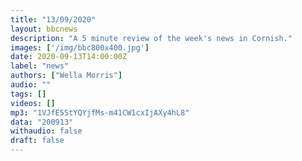 ```yaml
---
title: "13/09/2020"
layout: bbcnews
description: "A 5 minute review of the week's news in Cornish."
images: ['/img/bbc800x400.jpg']
date: 2020-09-13T14:00:00Z
label: "news"
authors: ["Wella Morris"]
audio: ""
tags: []
videos: []
mp3: "1VJfE5StYQYjfMs-m41CW1cxIjAXy4hL8"
data: "200913"
withaudio: false
draft: false
---
```

